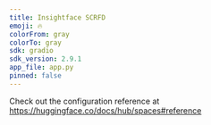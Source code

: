 ```yaml
---
title: Insightface SCRFD
emoji: 🔥
colorFrom: gray
colorTo: gray
sdk: gradio
sdk_version: 2.9.1
app_file: app.py
pinned: false
---
```


Check out the configuration reference at https://huggingface.co/docs/hub/spaces#reference
